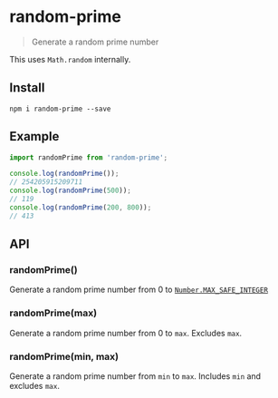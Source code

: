 # random-prime

> Generate a random prime number

This uses `Math.random` internally.

## Install
```
npm i random-prime --save
```

## Example
```javascript
import randomPrime from 'random-prime';

console.log(randomPrime());
// 254205915209711
console.log(randomPrime(500));
// 119
console.log(randomPrime(200, 800));
// 413
```

## API

### randomPrime()
Generate a random prime number from 0 to [`Number.MAX_SAFE_INTEGER`](https://developer.mozilla.org/en-US/docs/Web/JavaScript/Reference/Global_Objects/Number/MAX_SAFE_INTEGER)

### randomPrime(max)
Generate a random prime number from 0 to `max`. Excludes `max`.

### randomPrime(min, max)
Generate a random prime number from `min` to `max`. Includes `min` and excludes `max`.
